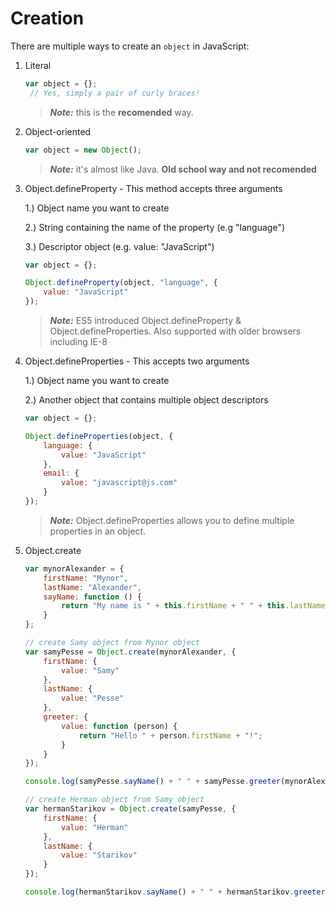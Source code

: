 # Creation
There are multiple ways to create an `object` in JavaScript:

1. Literal

    ```js
    var object = {};
     // Yes, simply a pair of curly braces!

    ```
    > ***Note:*** this is the **recomended** way.

2. Object-oriented

    ```js
    var object = new Object();

    ```
    > ***Note:*** it's almost like Java. **Old school way and not recomended**
    
3. Object.defineProperty - This method accepts three arguments

    1.) Object name you want to create
    
    2.) String containing the name of the property (e.g "language")

    3.) Descriptor object (e.g. value: "JavaScript")
    
    ```js
    var object = {};
    
    Object.defineProperty(object, "language", {
        value: "JavaScript"
    }); 
    ```
     > ***Note:*** ES5 introduced Object.defineProperty & Object.defineProperties. Also supported with older browsers including IE-8
     
4. Object.defineProperties - This accepts two arguments

    1.) Object name you want to create
    
    2.) Another object that contains multiple object descriptors
    ```js
    var object = {};
    
    Object.defineProperties(object, {
        language: {
            value: "JavaScript"
        },
        email: {
            value: "javascript@js.com"
        }
    });
    ```
     > ***Note:*** Object.defineProperties allows you to define multiple properties in an object.
     
5. Object.create
    ```js
    var mynorAlexander = {
        firstName: "Mynor",
        lastName: "Alexander",
        sayName: function () {
            return "My name is " + this.firstName + " " + this.lastName + ",";
        }
    };
    
    // create Samy object from Mynor object
    var samyPesse = Object.create(mynorAlexander, {
        firstName: {
            value: "Samy"
        },
        lastName: {
            value: "Pesse"
        },
        greeter: {
            value: function (person) {
                return "Hello " + person.firstName + "!";
            }
        }
    });

    console.log(samyPesse.sayName() + " " + samyPesse.greeter(mynorAlexander));  // => My name is Samy Pesse, Hello Mynor!

    // create Herman object from Samy object
    var hermanStarikov = Object.create(samyPesse, {
        firstName: {
            value: "Herman"
        },
        lastName: {
            value: "Starikov"
        }
    });

    console.log(hermanStarikov.sayName() + " " + hermanStarikov.greeter(samyPesse));  // => My name is Herman Starikov, Hello Samy!
    ```
